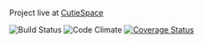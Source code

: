 Project live at [CutieSpace](https://cutie-space.herokuapp.com)

![Build Status](https://codeship.com/projects/67535ed0-7e22-0135-f0f8-2a3df06251bf/status?branch=master)
![Code Climate](https://codeclimate.com/github/oofstar/cutie_space.png)
[![Coverage Status](https://coveralls.io/repos/github/oofstar/cutie_space/badge.svg)](https://coveralls.io/github/oofstar/cutie_space)
